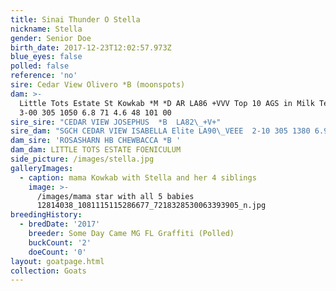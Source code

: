 ```yaml
---
title: Sinai Thunder O Stella
nickname: Stella
gender: Senior Doe
birth_date: 2017-12-23T12:02:57.973Z
blue_eyes: false
polled: false
reference: 'no'
sire: Cedar View Olivero *B (moonspots)
dam: >-
  Little Tots Estate St Kowkab *M *D AR LA86 +VVV Top 10 AGS in Milk Testing
  3-00 305 1050 6.8 71 4.6 48 101 00
sire_sire: "CEDAR VIEW JOSEPHUS  *B  LA82\_+V+"
sire_dam: "SGCH CEDAR VIEW ISABELLA Elite LA90\_VEEE  2-10 305 1380 6.9 95 4.3 60 102 20"
dam_sire: 'ROSASHARN HB CHEWBACCA *B '
dam_dam: LITTLE TOTS ESTATE FOENICULUM
side_picture: /images/stella.jpg
galleryImages:
  - caption: mama Kowkab with Stella and her 4 siblings
    image: >-
      /images/mama star with all 5 babies
      12814038_1081115115286677_7218328530063393905_n.jpg
breedingHistory:
  - bredDate: '2017'
    breeder: Some Day Came MG FL Graffiti (Polled)
    buckCount: '2'
    doeCount: '0'
layout: goatpage.html
collection: Goats
---
```


